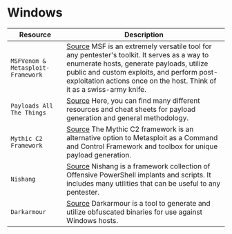 # Windows

| **Resource**                      | **Description**                                              |
| --------------------------------- | ------------------------------------------------------------ |
| `MSFVenom & Metasploit-Framework` | [Source](https://github.com/rapid7/metasploit-framework) MSF is an extremely versatile tool for any pentester's toolkit. It  serves as a way to enumerate hosts, generate payloads, utilize public  and custom exploits, and perform post-exploitation actions once on the  host. Think of it as a swiss-army knife. |
| `Payloads All The Things `        | [Source](https://github.com/swisskyrepo/PayloadsAllTheThings) Here, you can find many different resources and cheat sheets for payload generation and general methodology. |
| `Mythic C2 Framework`             | [Source](https://github.com/its-a-feature/Mythic) The Mythic C2 framework is an alternative option to Metasploit as a  Command and Control Framework and toolbox for unique payload generation. |
| `Nishang`                         | [Source](https://github.com/samratashok/nishang) Nishang is a framework collection of Offensive PowerShell implants and  scripts. It includes many utilities that can be useful to any pentester. |
| `Darkarmour`                      | [Source](https://github.com/bats3c/darkarmour) Darkarmour is a tool to generate and utilize obfuscated binaries for use against Windows hosts. |

